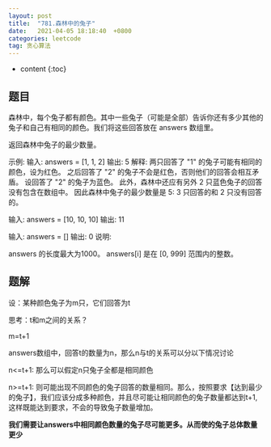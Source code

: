 ```yaml
---
layout: post
title:  "781.森林中的兔子"
date:   2021-04-05 18:18:40  +0800
categories: leetcode
tag: 贪心算法
---
```


* content
{:toc}


## 题目
森林中，每个兔子都有颜色。其中一些兔子（可能是全部）告诉你还有多少其他的兔子和自己有相同的颜色。我们将这些回答放在 answers 数组里。

返回森林中兔子的最少数量。

示例:
输入: answers = [1, 1, 2]
输出: 5
解释:
两只回答了 "1" 的兔子可能有相同的颜色，设为红色。
之后回答了 "2" 的兔子不会是红色，否则他们的回答会相互矛盾。
设回答了 "2" 的兔子为蓝色。
此外，森林中还应有另外 2 只蓝色兔子的回答没有包含在数组中。
因此森林中兔子的最少数量是 5: 3 只回答的和 2 只没有回答的。

输入: answers = [10, 10, 10]
输出: 11

输入: answers = []
输出: 0
说明:

answers 的长度最大为1000。
answers[i] 是在 [0, 999] 范围内的整数。

## 题解

设：某种颜色兔子为m只，它们回答为t

思考：t和m之间的关系？

m=t+1

answers数组中，回答t的数量为n，那么n与t的关系可以分以下情况讨论

n<=t+1: 那么可以假定n只兔子全都是相同颜色

n>=t+1: 则可能出现不同颜色的兔子回答的数量相同。那么，按照要求【达到最少的兔子】，我们应该分成多种颜色，并且尽可能让相同颜色的兔子数量都达到t+1,这样既能达到要求，不会的导致兔子数量增加。

**我们需要让answers中相同颜色数量的兔子尽可能更多。从而使的兔子总体数量更少**

